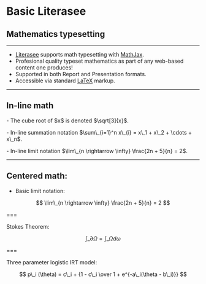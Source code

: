 # Basic Literasee
## Mathematics typesetting


---

- [Literasee](http://literasee.io) supports math typesetting with [MathJax](https://www.mathjax.org/).
- Profesional quality typeset mathematics as part of any web-based content one produces!
- Supported in both Report and Presentation formats.
- Accessible via standard [LaTeX](https://www.latex-project.org/) markup.


---

## In-line math

<p class="fragment"> - The cube root of $x$ is denoted $\sqrt[3]{x}$.</p>
<p class="fragment"> - In-line summation notation $\sum\_{i=1}^n x\_{i} = x\_1 + x\_2 + \cdots + x\_n$.</p>
<p class="fragment"> - In-line limit notation $\lim\_{n \rightarrow \infty} \frac{2n + 5}{n} = 2$.</p>

---

## Centered math:

* Basic limit notation:

$$
\lim\_{n \rightarrow \infty} \frac{2n + 5}{n} = 2
$$

===

Stokes Theorem:

$$
\int\_{\partial \Omega} = \int\_\Omega d\omega
$$

===

Three parameter logistic IRT model:

$$
p\_i (\theta) = c\_i + {1 - c\_i \over 1 + e^{-a\_i(\theta - b\_i)}}
$$
